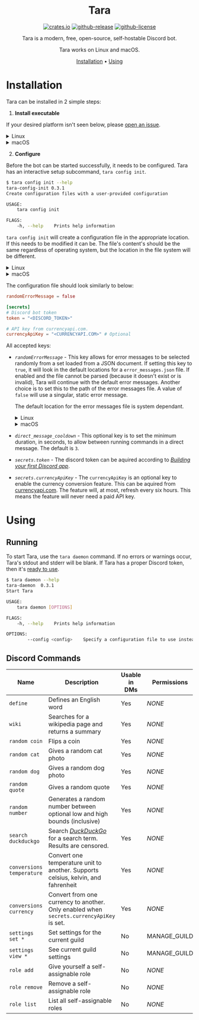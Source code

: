 <div align="center">

# Tara

[![crates.io][crates.io-badge]][crates.io]
[![github-release][github-release-badge]][github-release]
[![github-license][github-license-badge]][github-license]

Tara is a modern, free, open-source, self-hostable Discord bot.

Tara works on Linux and macOS.

[Installation](#installation) • [Using](#using)

</div>

# Installation

Tara can be installed in 2 simple steps:

1. **Install executable**

If your desired platform isn't seen below, please [open an issue][issues].

<details>
<summary>Linux</summary>

> The recommended way to install Tara is by way of a package manager, however, **[crates.io]** [may be outdated](https://github.com/El-Wumbus/Tara/pull/3) and Tara should be installed from [GitHub releases][github-release].
>
> | Distribution | Repository      | Instructions                  |
> | ------------ | --------------- | ----------------------------- |
> | *Any*        | **[crates.io]** | `cargo install tara --locked` |

</details>

<details>
<summary>macOS</summary>

> The recommended way to install Tara is by way of a package manager, however, **[crates.io]** [may be outdated](https://github.com/El-Wumbus/Tara/pull/3) and Tara should be installed from [GitHub releases][github-release].
> | Repository      | Instructions                 |
> | --------------- | ---------------------------- |
> | **[crates.io]** | `cargo install tara --locked`|

</details>

2. **Configure**

Before the bot can be started successfully, it needs to be configured.
Tara has an interactive setup subcommand, `tara config init`.

```sh
$ tara config init --help
tara-config-init 0.3.1
Create configuration files with a user-provided configuration

USAGE:
    tara config init

FLAGS:
    -h, --help    Prints help information
```

`tara config init` will create a configuration file in the appropriate location. If this needs to
be modified it can be.
The file's content's should be the same regardless of operating system, but the location in the file system will be different.

<details>
<summary>Linux</summary>

> Tara looks for a configuration file in this order:
>
> 1. `$XDG_CONFIG_HOME/Tara/tara.toml` or `$HOME/.config/Tara/tara.toml`
> 2. `/etc/tara.d/tara.toml`

</details>

<details>
<summary>macOS</summary>

> Tara's configuration file is located here: `$HOME/Library/Application Support/com.github.El-Wumbus.Tara/tara.toml`

</details>

The configuration file should look similarly to below:

```toml
randomErrorMessage = false

[secrets]
# Discord bot token
token = "<DISCORD_TOKEN>"

# API key from currencyapi.com.
currencyApiKey = "<CURRENCYAPI.COM>" # Optional
```

All accepted keys:

- *`randomErrorMessage`* - This key allows for error messages to be selected randomly from a set loaded from a JSON document.
  If setting this key to `true`, it will look in the default locations for a `error_messages.json` file. If enabled and the file
  cannot be parsed (because it doesn't exist or is invalid), Tara will continue with the default error messages. Another choice
  is to set this to the path of the error messages file. A value of `false` will use a singular, static error message.

  The default location for the error messages file is system dependant.

  <details>
  <summary>Linux</summary>

    > Tara will look in these locations for an existing file.
    >
    > 1. `$XDG_CONFIG_HOME/Tara/error_messages.json` or `$HOME/.config/Tara/error_messages.json`
    > 2. `/etc/tara.d/error_messages.json`

  </details>

  <details>
  <summary>macOS</summary>

    > Tara will look here for an existing file:
    > `$HOME/Library/Application Support/com.github.El-Wumbus.Tara/error_messages.json`

  </details>

  

- *`direct_message_cooldown`* - This optional key is to set the minimum duration, in seconds, to allow between running commands in a direct message. The default is `3`.

- *`secrets.token`* - The discord token can be aquired according to *[Building your first Discord app][discord-getting-started]*.

- *`secrets.currencyApiKey`* - The `currencyApiKey` is an optional key to enable the currency conversion feature. This can be aquired from [currencyapi.com][currencyapi]. The feature will, at most, refresh every six hours. This means the feature will never need a paid API key.

# Using

## Running

To start Tara, use the `tara daemon` command. If no errors or warnings occur, Tara's stdout and stderr will be blank. If Tara has a proper Discord token, then it's [ready to use](#discord-commands).

```sh
$ tara daemon --help
tara-daemon  0.3.1
Start Tara

USAGE:
    tara daemon [OPTIONS]

FLAGS:
    -h, --help    Prints help information

OPTIONS:
        --config <config>    Specify a configuration file to use instead of the default
```

## Discord Commands

| Name                      | Description                                                                              | Usable in  DMs | Permissions  |
| ------------------------- | ---------------------------------------------------------------------------------------- | -------------- | ------------ |
| `define`                  | Defines an English word                                                                  | Yes            | *NONE*       |
| `wiki`                    | Searches for a wikipedia page and returns a summary                                      | Yes            | *NONE*       |
| `random coin`             | Flips a coin                                                                             | Yes            | *NONE*       |
| `random cat`              | Gives a random cat photo                                                                 | Yes            | *NONE*       |
| `random dog`              | Gives a random dog photo                                                                 | Yes            | *NONE*       |
| `random quote`            | Gives a random quote                                                                     | Yes            | *NONE*       |
| `random number`           | Generates a random number between optional low and high bounds (inclusive)               | Yes            | *NONE*       |
| `search duckduckgo`       | Search *[DuckDuckGo][duckduckgo]* for a search term. Results are censored.               | Yes            | *NONE*       |
| `conversions temperature` | Convert one temperature unit to another. Supports celsius, kelvin, and fahrenheit        | Yes            | *NONE*       |
| `conversions currency`    | Convert from one currency to another. Only enabled when `secrets.currencyApiKey` is set. | Yes            | *NONE*       |
| `settings set *`          | Set settings for the current guild                                                       | No             | MANAGE_GUILD |
| `settings view *`         | See current guild settings                                                               | No             | MANAGE_GUILD |
| `role add`                | Give yourself a self-assignable role                                                     | No             | *NONE*       |
| `role remove`             | Remove a self-assignable role                                                            | No             | *NONE*       |
| `role list`               | List all self-assignable roles                                                           | No             | *NONE*       |

[crates.io]: https://crates.io/crates/tara
[crates.io-badge]: https://img.shields.io/crates/v/tara?logo=Rust&style=flat-square
[github-license]: https://github.com/El-Wumbus/Tara/blob/master/LICENSE
[github-license-badge]: https://img.shields.io/github/license/El-Wumbus/Tara?logo=Apache&style=flat-square
[github-release]: https://github.com/El-Wumbus/Tara/releases/latest
[github-release-badge]: https://img.shields.io/github/v/release/El-Wumbus/Tara?logo=GitHub&style=flat-square
[issues]: https://github.com/El-Wumbus/Tara/issues/new
[discord-getting-started]: https://discord.com/developers/docs/getting-started
[currencyapi]: https://currencyapi.com/
[duckduckgo]: https://duckduckgo.com/html
